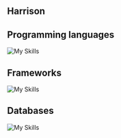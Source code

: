 ## Harrison

## Programming languages
![My Skills](https://skillicons.dev/icons?i=js,ts,dart,rust,php,cs,cpp)

## Frameworks
![My Skills](https://skillicons.dev/icons?i=js,ts,nodejs,nextjs,flutter,php,cs,cpp,mongodb,mysql,postgres)

## Databases
![My Skills](https://skillicons.dev/icons?i=mongodb,postgres,mysql,mariadb)
